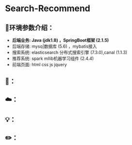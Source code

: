 # Search-Recommend
## 🔧环境参数介绍：
- __后端业务: Java (jdk1.8) ，SpringBoot框架 (2.1.5)__
- 后端存储: mysq|数据库 (5.6) ，mybatis接入
- 搜索系统: elasticsearch 分布式搜索引擎 (7.3.0),canal (1.1.3)
- 推荐系统: spark mllib机器学习组件 (2.4.4)
- 前端页面: html css js jquery
## 🎨：
## ☁️：
## 💡：
## ✏️：
